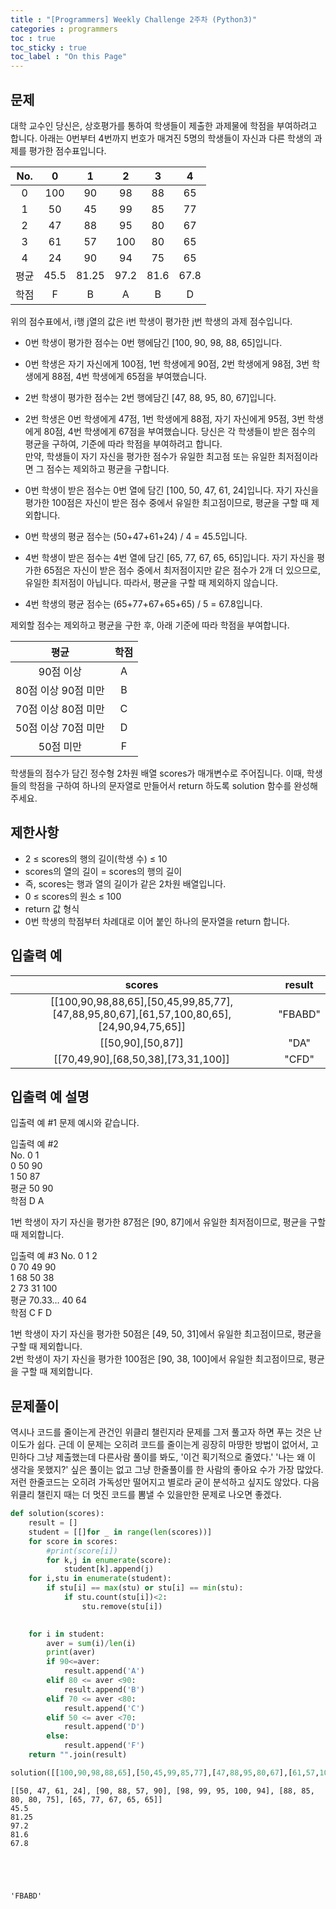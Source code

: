 ```yaml
---
title : "[Programmers] Weekly Challenge 2주차 (Python3)"
categories : programmers
toc : true
toc_sticky : true
toc_label : "On this Page"
---
```

## 문제 
대학 교수인 당신은, 상호평가를 통하여 학생들이 제출한 과제물에 학점을 부여하려고 합니다. 아래는 0번부터 4번까지 번호가 매겨진 5명의 학생들이 자신과 다른 학생의 과제를 평가한 점수표입니다.

|No.	|0	|1	|2	|3	|4|
|:---:|:---:|:---:|:---:|:---:|:---:|
|0	|100	|90	|98	|88|	65|    
|1	|50|	45|	99|	85|	77|    
|2	|47	|88	|95	|80	|67|   
|3	|61|	57|	100|	80|	65|    
|4|	24|	90|	94|	75|	65|     
|평균|	45.5|	81.25|	97.2|	81.6|	67.8|
|학점	|F	|B	|A	|B	|D|

위의 점수표에서, i행 j열의 값은 i번 학생이 평가한 j번 학생의 과제 점수입니다.

* 0번 학생이 평가한 점수는 0번 행에담긴 [100, 90, 98, 88, 65]입니다.
 * 0번 학생은 자기 자신에게 100점, 1번 학생에게 90점, 2번 학생에게 98점, 3번 학생에게 88점, 4번 학생에게 65점을 부여했습니다.
* 2번 학생이 평가한 점수는 2번 행에담긴 [47, 88, 95, 80, 67]입니다.
 * 2번 학생은 0번 학생에게 47점, 1번 학생에게 88점, 자기 자신에게 95점, 3번 학생에게 80점, 4번 학생에게 67점을 부여했습니다.
당신은 각 학생들이 받은 점수의 평균을 구하여, 기준에 따라 학점을 부여하려고 합니다.   
만약, 학생들이 자기 자신을 평가한 점수가 유일한 최고점 또는 유일한 최저점이라면 그 점수는 제외하고 평균을 구합니다.

* 0번 학생이 받은 점수는 0번 열에 담긴 [100, 50, 47, 61, 24]입니다. 자기 자신을 평가한 100점은 자신이 받은 점수 중에서 유일한 최고점이므로, 평균을 구할 때 제외합니다.
 * 0번 학생의 평균 점수는 (50+47+61+24) / 4 = 45.5입니다.
* 4번 학생이 받은 점수는 4번 열에 담긴 [65, 77, 67, 65, 65]입니다. 자기 자신을 평가한 65점은 자신이 받은 점수 중에서 최저점이지만 같은 점수가 2개 더 있으므로, 유일한 최저점이 아닙니다. 따라서, 평균을 구할 때 제외하지 않습니다.
 * 4번 학생의 평균 점수는 (65+77+67+65+65) / 5 = 67.8입니다.

제외할 점수는 제외하고 평균을 구한 후, 아래 기준에 따라 학점을 부여합니다.

|평균|	학점|
|:---:|:---:|
|90점 이상|	A|
|80점 이상 90점 미만|	B|
|70점 이상 80점 미만|	C|
|50점 이상 70점 미만|	D|
|50점 미만|	F|

학생들의 점수가 담긴 정수형 2차원 배열 scores가 매개변수로 주어집니다. 이때, 학생들의 학점을 구하여 하나의 문자열로 만들어서 return 하도록 solution 함수를 완성해주세요.

## 제한사항
* 2 ≤ scores의 행의 길이(학생 수) ≤ 10
* scores의 열의 길이 = scores의 행의 길이
 * 즉, scores는 행과 열의 길이가 같은 2차원 배열입니다.
* 0 ≤ scores의 원소 ≤ 100
* return 값 형식
 * 0번 학생의 학점부터 차례대로 이어 붙인 하나의 문자열을 return 합니다.

## 입출력 예
|scores|	result|
|:---:|:---:|
|[[100,90,98,88,65],[50,45,99,85,77],[47,88,95,80,67],[61,57,100,80,65],[24,90,94,75,65]]|	"FBABD"|
|[[50,90],[50,87]]|	"DA"|
|[[70,49,90],[68,50,38],[73,31,100]]|	"CFD"|

## 입출력 예 설명
입출력 예 #1
문제 예시와 같습니다.

입출력 예 #2   
No.	0	1   
0	50	90   
1	50	87   
평균	50	90   
학점	D	A   

1번 학생이 자기 자신을 평가한 87점은 [90, 87]에서 유일한 최저점이므로, 평균을 구할 때 제외합니다.

입출력 예 #3
No.	0	1	2   
0	70	49	90   
1	68	50	38   
2	73	31	100   
평균	70.33…	40	64   
학점	C	F	D    

1번 학생이 자기 자신을 평가한 50점은 [49, 50, 31]에서 유일한 최고점이므로, 평균을 구할 때 제외합니다.    
2번 학생이 자기 자신을 평가한 100점은 [90, 38, 100]에서 유일한 최고점이므로, 평균을 구할 때 제외합니다.    

## 문제풀이 
역시나 코드를 줄이는게 관건인 위클리 챌린지라 문제를 그저 풀고자 하면 푸는 것은 난이도가 쉽다. 근데 이 문제는 오히려 코드를 줄이는게 굉장히 마땅한 방법이 없어서, 고민하다 그냥 제출했는데 다른사람 풀이를 봐도, '이건 획기적으로 줄였다.' '나는 왜 이 생각을 못했지?' 싶은 풀이는 없고 그냥 한줄풀이를 한 사람의 좋아요 수가 가장 많았다. 저런 한줄코드는 오히려 가독성만 떨어지고 별로라 굳이 분석하고 싶지도 않았다. 다음 위클리 챌린지 때는 더 멋진 코드를 뽐낼 수 있을만한 문제로 나오면 좋겠다.


```python
def solution(scores):
    result = []
    student = [[]for _ in range(len(scores))]
    for score in scores:
        #print(score[i])
        for k,j in enumerate(score):
            student[k].append(j)
    for i,stu in enumerate(student):
        if stu[i] == max(stu) or stu[i] == min(stu):
            if stu.count(stu[i])<2:
                stu.remove(stu[i])
            

    for i in student:
        aver = sum(i)/len(i)
        print(aver)
        if 90<=aver:
            result.append('A')
        elif 80 <= aver <90:
            result.append('B')
        elif 70 <= aver <80:
            result.append('C')    
        elif 50 <= aver <70:
            result.append('D')
        else:
            result.append('F')
    return "".join(result)
```


```python
solution([[100,90,98,88,65],[50,45,99,85,77],[47,88,95,80,67],[61,57,100,80,65],[24,90,94,75,65]])
```

    [[50, 47, 61, 24], [90, 88, 57, 90], [98, 99, 95, 100, 94], [88, 85, 80, 80, 75], [65, 77, 67, 65, 65]]
    45.5
    81.25
    97.2
    81.6
    67.8





    'FBABD'


